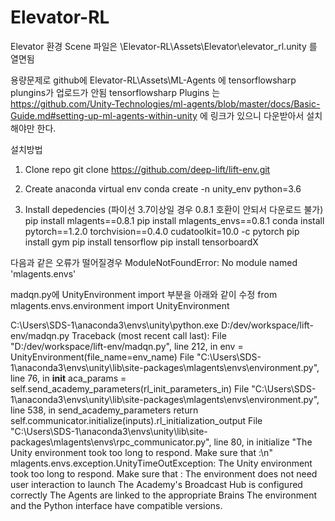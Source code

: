 # Elevator-RL
Elevator 환경 Scene 파일은 \Elevator-RL\Assets\Elevator\elevator_rl.unity 를 열면됨

용량문제로 github에 Elevator-RL\Assets\ML-Agents 에 tensorflowsharp  plungins가 업로드가 안됨
tensorflowsharp Plugins 는 https://github.com/Unity-Technologies/ml-agents/blob/master/docs/Basic-Guide.md#setting-up-ml-agents-within-unity
에 링크가 있으니 다운받아서 설치해야만 한다.



설치방법

1. Clone repo
git clone https://github.com/deep-lift/lift-env.git

2. Create anaconda virtual env
conda create -n unity_env python=3.6

3. Install depedencies (파이선 3.7이상일 경우 0.8.1 호환이 안되서 다운로드 불가)
pip install mlagents==0.8.1
pip install mlagents_envs==0.8.1
conda install pytorch==1.2.0 torchvision==0.4.0 cudatoolkit=10.0 -c pytorch
pip install gym
pip install tensorflow 
pip install tensorboardX


다음과 같은 오류가 떨어질경우
ModuleNotFoundError: No module named 'mlagents.envs'

madqn.py에 UnityEnvironment import 부분을 아래와 같이 수정
from mlagents.envs.environment import UnityEnvironment


C:\Users\SDS-1\anaconda3\envs\unity\python.exe D:/dev/workspace/lift-env/madqn.py
Traceback (most recent call last):
  File "D:/dev/workspace/lift-env/madqn.py", line 212, in <module>
    env = UnityEnvironment(file_name=env_name)
  File "C:\Users\SDS-1\anaconda3\envs\unity\lib\site-packages\mlagents\envs\environment.py", line 76, in __init__
    aca_params = self.send_academy_parameters(rl_init_parameters_in)
  File "C:\Users\SDS-1\anaconda3\envs\unity\lib\site-packages\mlagents\envs\environment.py", line 538, in send_academy_parameters
    return self.communicator.initialize(inputs).rl_initialization_output
  File "C:\Users\SDS-1\anaconda3\envs\unity\lib\site-packages\mlagents\envs\rpc_communicator.py", line 80, in initialize
    "The Unity environment took too long to respond. Make sure that :\n"
mlagents.envs.exception.UnityTimeOutException: The Unity environment took too long to respond. Make sure that :
	 The environment does not need user interaction to launch
	 The Academy's Broadcast Hub is configured correctly
	 The Agents are linked to the appropriate Brains
	 The environment and the Python interface have compatible versions.


